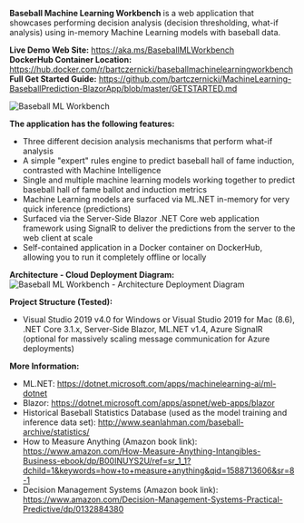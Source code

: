 **Baseball Machine Learning Workbench**
is a web application that showcases performing decision analysis (decision thresholding, what-if analysis) using in-memory Machine Learning models with baseball data.

**Live Demo Web Site:** https://aka.ms/BaseballMLWorkbench  
**DockerHub Container Location:** https://hub.docker.com/r/bartczernicki/baseballmachinelearningworkbench  
**Full Get Started Guide:** https://github.com/bartczernicki/MachineLearning-BaseballPrediction-BlazorApp/blob/master/GETSTARTED.md

![Baseball ML Workbench](https://github.com/bartczernicki/MachineLearning-BaseballPrediction-BlazorApp/blob/master/BaseballMLWorkbenchDemo.gif)

**The application has the following features:**
* Three different decision analysis mechanisms that perform what-if analysis
* A simple "expert" rules engine to predict baseball hall of fame induction, contrasted with Machine Intelligence
* Single and multiple machine learning models working together to predict baseball hall of fame ballot and induction metrics
* Machine Learning models are surfaced via ML.NET in-memory for very quick inference (predictions)
* Surfaced via the Server-Side Blazor .NET Core web application framework using SignalR to deliver the predictions from the server to the web client at scale
* Self-contained application in a Docker container on DockerHub, allowing you to run it completely offline or locally

**Architecture - Cloud Deployment Diagram:**
![Baseball ML Workbench - Architecture Deployment Diagram](https://github.com/bartczernicki/MachineLearning-BaseballPrediction-BlazorApp/blob/master/BaseballMLWorkbench-Architecture-DeploymentDiagram.png)

**Project Structure (Tested):**
* Visual Studio 2019 v4.0 for Windows or Visual Studio 2019 for Mac (8.6), .NET Core 3.1.x, Server-Side Blazor, ML.NET v1.4, Azure SignalR (optional for massively scaling message communication for Azure deployments)

**More Information:**
* ML.NET: https://dotnet.microsoft.com/apps/machinelearning-ai/ml-dotnet
* Blazor: https://dotnet.microsoft.com/apps/aspnet/web-apps/blazor
* Historical Baseball Statistics Database (used as the model training and inference data set): http://www.seanlahman.com/baseball-archive/statistics/
* How to Measure Anything (Amazon book link): https://www.amazon.com/How-Measure-Anything-Intangibles-Business-ebook/dp/B00INUYS2U/ref=sr_1_1?dchild=1&keywords=how+to+measure+anything&qid=1588713606&sr=8-1
* Decision Management Systems (Amazon book link): https://www.amazon.com/Decision-Management-Systems-Practical-Predictive/dp/0132884380

